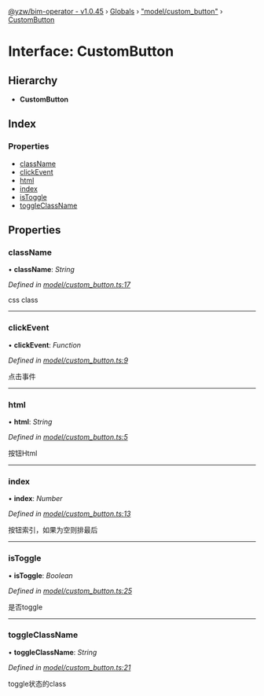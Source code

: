 [@yzw/bim-operator - v1.0.45](../README.md) › [Globals](../globals.md) › ["model/custom_button"](../modules/_model_custom_button_.md) › [CustomButton](_model_custom_button_.custombutton.md)

# Interface: CustomButton

## Hierarchy

* **CustomButton**

## Index

### Properties

* [className](_model_custom_button_.custombutton.md#classname)
* [clickEvent](_model_custom_button_.custombutton.md#clickevent)
* [html](_model_custom_button_.custombutton.md#html)
* [index](_model_custom_button_.custombutton.md#index)
* [isToggle](_model_custom_button_.custombutton.md#istoggle)
* [toggleClassName](_model_custom_button_.custombutton.md#toggleclassname)

## Properties

###  className

• **className**: *String*

*Defined in [model/custom_button.ts:17](https://github.com/youkaisteve/bim-operator/blob/07608a2/src/model/custom_button.ts#L17)*

css class

___

###  clickEvent

• **clickEvent**: *Function*

*Defined in [model/custom_button.ts:9](https://github.com/youkaisteve/bim-operator/blob/07608a2/src/model/custom_button.ts#L9)*

点击事件

___

###  html

• **html**: *String*

*Defined in [model/custom_button.ts:5](https://github.com/youkaisteve/bim-operator/blob/07608a2/src/model/custom_button.ts#L5)*

按钮Html

___

###  index

• **index**: *Number*

*Defined in [model/custom_button.ts:13](https://github.com/youkaisteve/bim-operator/blob/07608a2/src/model/custom_button.ts#L13)*

按钮索引，如果为空则排最后

___

###  isToggle

• **isToggle**: *Boolean*

*Defined in [model/custom_button.ts:25](https://github.com/youkaisteve/bim-operator/blob/07608a2/src/model/custom_button.ts#L25)*

是否toggle

___

###  toggleClassName

• **toggleClassName**: *String*

*Defined in [model/custom_button.ts:21](https://github.com/youkaisteve/bim-operator/blob/07608a2/src/model/custom_button.ts#L21)*

toggle状态的class
